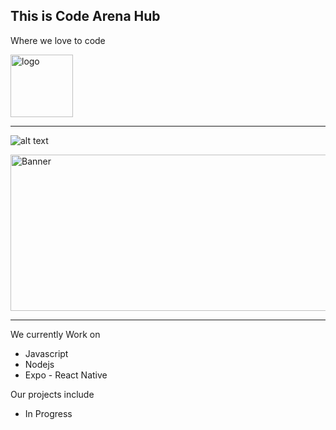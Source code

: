 ## This is Code Arena Hub

Where we love to code

<img  alt="logo" src="https://i.ibb.co/KyMmNKj/6317-icon-iteration-animation-code.gif" width="100" height="100">
<hr/>

![alt text](https://i.ibb.co/yRXzDQ9/people.png)

<img align="center" class="center" alt="Banner" src="https://i.ibb.co/T4sN0Vc/Banner.jpg" width="800" height="250">
<hr/>

We currently Work on

- Javascript
- Nodejs
- Expo - React Native

Our projects include

- In Progress

